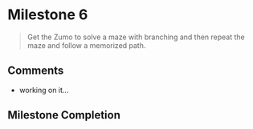 # Milestone 6
> Get the Zumo to solve a maze with branching and then repeat the maze and follow a memorized path.

## Comments
- working on it...

## Milestone Completion
